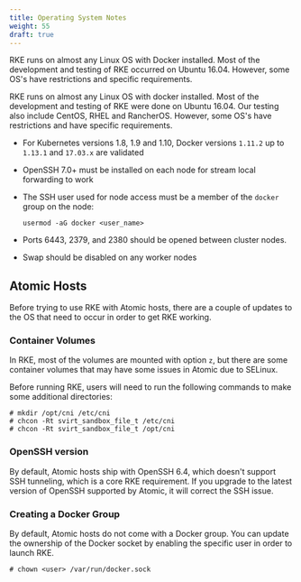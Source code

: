 ```yaml
---
title: Operating System Notes
weight: 55
draft: true
---
```


RKE runs on almost any Linux OS with Docker installed. Most of the development and testing of RKE occurred on Ubuntu 16.04. However, some OS's have restrictions and specific requirements.

RKE runs on almost any Linux OS with docker installed. Most of the development and testing of RKE were done on Ubuntu 16.04. Our testing also include CentOS,  RHEL and RancherOS. However, some OS's have restrictions and have specific requirements. 

- For  Kubernetes versions 1.8, 1.9 and 1.10, Docker versions `1.11.2` up to `1.13.1` and `17.03.x` are validated
- OpenSSH 7.0+ must be installed on each node for stream local forwarding to work
- The SSH user used for node access must be a member of the `docker` group on the node:

   ```
   usermod -aG docker <user_name>
   ```

- Ports 6443, 2379, and 2380 should be opened between cluster nodes.
- Swap should be disabled on any worker nodes


## Atomic Hosts

Before trying to use RKE with Atomic hosts, there are a couple of updates to the OS that need to occur in order to get RKE working.

### Container Volumes

In RKE, most of the volumes are mounted with option `z`, but there are some container volumes that may have some issues in Atomic due to SELinux.

Before running RKE, users will need to run the following commands to make some additional directories:

```
# mkdir /opt/cni /etc/cni
# chcon -Rt svirt_sandbox_file_t /etc/cni
# chcon -Rt svirt_sandbox_file_t /opt/cni
```

### OpenSSH version

By default, Atomic hosts ship with OpenSSH 6.4, which doesn't support SSH tunneling, which is a core RKE requirement. If you upgrade to the latest version of OpenSSH supported by Atomic, it will correct the SSH issue.

### Creating a Docker Group

By default, Atomic hosts do not come with a Docker group. You can update the ownership of the Docker socket by enabling the specific user in order to launch RKE.

```
# chown <user> /var/run/docker.sock
```
